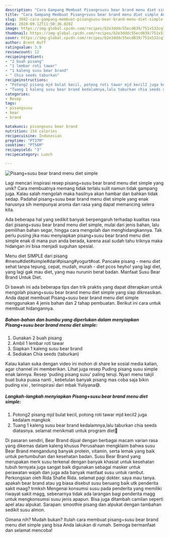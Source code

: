 ```yaml
---
description: "Cara Gampang Membuat Pisang+susu bear brand menu diet simple Anti Gagal"
title: "Cara Gampang Membuat Pisang+susu bear brand menu diet simple Anti Gagal"
slug: 3692-cara-gampang-membuat-pisangsusu-bear-brand-menu-diet-simple-anti-gagal
date: 2020-09-12T11:50:36.028Z
image: https://img-global.cpcdn.com/recipes/b2e3dddc55ecd839/751x532cq70/pisangsusu-bear-brand-menu-diet-simple-foto-resep-utama.jpg
thumbnail: https://img-global.cpcdn.com/recipes/b2e3dddc55ecd839/751x532cq70/pisangsusu-bear-brand-menu-diet-simple-foto-resep-utama.jpg
cover: https://img-global.cpcdn.com/recipes/b2e3dddc55ecd839/751x532cq70/pisangsusu-bear-brand-menu-diet-simple-foto-resep-utama.jpg
author: Brent Huff
ratingvalue: 3.9
reviewcount: 12
recipeingredient:
- "2 buah pisang"
- "1 lembar roti tawar"
- "1 kaleng susu bear brand"
- " Chia seeds taburkan"
recipeinstructions:
- "Potong2 pisang mjd bulat kecil, potong roti tawar mjd kecil2 juga kedalam mangkok"
- "Tuang 1 kaleng susu bear brand kedalamnya,lalu taburkan chia seeds diatasnya. selamat menikmati untuk program diet🤗"
categories:
- Resep
tags:
- pisangsusu
- bear
- brand

katakunci: pisangsusu bear brand 
nutrition: 154 calories
recipecuisine: Indonesian
preptime: "PT37M"
cooktime: "PT56M"
recipeyield: "3"
recipecategory: Lunch

---
```



![Pisang+susu bear brand menu diet simple](https://img-global.cpcdn.com/recipes/b2e3dddc55ecd839/751x532cq70/pisangsusu-bear-brand-menu-diet-simple-foto-resep-utama.jpg)

Lagi mencari inspirasi resep pisang+susu bear brand menu diet simple yang unik? Cara membuatnya memang tidak terlalu sulit namun tidak gampang juga. Kalau salah mengolah maka hasilnya akan hambar dan bahkan tidak sedap. Padahal pisang+susu bear brand menu diet simple yang enak harusnya sih mempunyai aroma dan rasa yang dapat memancing selera kita.

Ada beberapa hal yang sedikit banyak berpengaruh terhadap kualitas rasa dari pisang+susu bear brand menu diet simple, mulai dari jenis bahan, lalu pemilihan bahan segar, hingga cara mengolah dan menghidangkannya. Tak perlu pusing jika mau menyiapkan pisang+susu bear brand menu diet simple enak di mana pun anda berada, karena asal sudah tahu triknya maka hidangan ini bisa menjadi suguhan spesial.

Menu diet SIMPLE dari pisang #menu#diet#simple#dari#pisang#yogurt#oat. Pancake pisang - menu diet sehat tanpa tepung, cepat, mudah, murah - diet pcos heyho! yang lagi diet, yang lagi gak mau diet, yang mau nurunin berat badan. Manfaat Susu Bear Brand Untuk Diet.


Di bawah ini ada beberapa tips dan trik praktis yang dapat diterapkan untuk mengolah pisang+susu bear brand menu diet simple yang siap dikreasikan. Anda dapat membuat Pisang+susu bear brand menu diet simple menggunakan 4 jenis bahan dan 2 tahap pembuatan. Berikut ini cara untuk membuat hidangannya.

<!--inarticleads1-->

##### Bahan-bahan dan bumbu yang diperlukan dalam menyiapkan Pisang+susu bear brand menu diet simple:

1. Gunakan 2 buah pisang
1. Ambil 1 lembar roti tawar
1. Siapkan 1 kaleng susu bear brand
1. Sediakan  Chia seeds (taburkan)


Kalau kalian suka dengan video ini mohon di share ke sosial media kalian, agar channel ini memberikan. Lihat juga resep Puding pisang susu simple enak lainnya. Resep &#39;puding pisang susu&#39; paling teruji. Nyari menu takjil buat buka puasa nanti , kebetulan banyak pisang mas coba saja bikin puding xixi , terinspirasi dari mbak Yuliyana😅. 

<!--inarticleads2-->

##### Langkah-langkah menyiapkan Pisang+susu bear brand menu diet simple:

1. Potong2 pisang mjd bulat kecil, potong roti tawar mjd kecil2 juga kedalam mangkok
1. Tuang 1 kaleng susu bear brand kedalamnya,lalu taburkan chia seeds diatasnya. selamat menikmati untuk program diet🤗


Di pasaran sendiri, Bear Brand dijual dengan berbagai macam varian rasa yang dikemas dalam kaleng khusus Perusahaan mengklaim bahwa susu Bear Brand mengandung banyak protein, vitamin, serta lemak yang baik untuk pertumbuhan dan kesehatan badan. Susu Bear Brand yang merupakan merk susu terkenal dengan banyak khasiat untuk kesehatan tubuh ternyata juga sangat baik digunakan sebagai masker untuk perawatan wajah dan juga ada banyak manfaat susu untuk rambut. Perkongsian oleh Rida Shafie Rida. selamat pagi dokter. saya mau tanya. apakah bear brand atau yg biasa disebut susu beruang baik utk penderita sakit maag? trmksh Mengenai konsumsi susu pada penderita yang memiliki riwayat sakit magg, sebenarnya tidak ada larangan bagi penderita magg untuk mengkonsumsi susu jenis apapun. Bisa juga ditambah camilan seperti apel atau alpukat. Sarapan: smoothie pisang dan alpukat dengan tambahan sedikit susu almon. 

Gimana nih? Mudah bukan? Itulah cara membuat pisang+susu bear brand menu diet simple yang bisa Anda lakukan di rumah. Semoga bermanfaat dan selamat mencoba!
